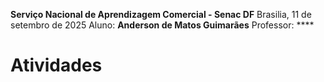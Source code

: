 **Serviço Nacional de Aprendizagem Comercial - Senac DF**
Brasilia, 11 de setembro de 2025
Aluno: **Anderson de Matos Guimarães**
Professor: ****

# Atividades
